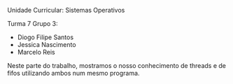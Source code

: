 Unidade Curricular: Sistemas Operativos

Turma 7 Grupo 3:
- Diogo Filipe Santos
- Jessica Nascimento
- Marcelo Reis

Neste parte do trabalho, mostramos o nosso conhecimento de threads e de fifos utilizando ambos num mesmo programa.
